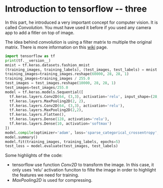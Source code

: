 # Introduction to tensorflow -- three

In this part, he introduced a very important concept for computer vision. It is called *Convolution*. You must have used it before if you used any camera app to add a fitler on top of image.

The idea behind *convolution* is using a filter matrix to multiple the original matrix. There is more information on this [wiki](https://en.wikipedia.org/wiki/Kernel_(image_processing)) page. 

```python
import tensorflow as tf
print(tf.__version__)
mnist = tf.keras.datasets.fashion_mnist
(training_images, training_labels), (test_images, test_labels) = mnist.load_data()
training_images=training_images.reshape(60000, 28, 28, 1)
training_images=training_images / 255.0
test_images = test_images.reshape(10000, 28, 28, 1)
test_images=test_images/255.0
model = tf.keras.models.Sequential([
  tf.keras.layers.Conv2D(64, (3,3), activation='relu', input_shape=(28, 28, 1)),
  tf.keras.layers.MaxPooling2D(2, 2),
  tf.keras.layers.Conv2D(64, (3,3), activation='relu'),
  tf.keras.layers.MaxPooling2D(2,2),
  tf.keras.layers.Flatten(),
  tf.keras.layers.Dense(128, activation='relu'),
  tf.keras.layers.Dense(10, activation='softmax')
])
model.compile(optimizer='adam', loss='sparse_categorical_crossentropy', metrics=['accuracy'])
model.summary()
model.fit(training_images, training_labels, epochs=5)
test_loss = model.evaluate(test_images, test_labels)
```

Some highlights of the code:

* tensorflow use function *Conv2D* to transform the image. In this case, it only uses 'relu' activation funciton to filte the image in order to highlight the features we need for training.
* *MaxPooling2D* is used for compressing. 